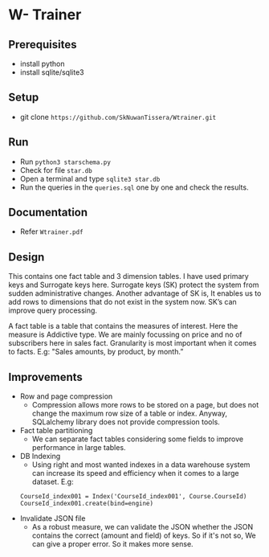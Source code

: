 # W- Trainer

## Prerequisites
- install python
- install sqlite/sqlite3

## Setup
- git clone `https://github.com/SkNuwanTissera/Wtrainer.git`

## Run
- Run `python3 starschema.py`
- Check for file `star.db` 
- Open a terminal and type `sqlite3 star.db`
- Run the queries in the `queries.sql` one by one and check the results.

## Documentation

- Refer `Wtrainer.pdf`

## Design

This contains one fact table and 3 dimension tables. I have used primary keys and Surrogate keys here. Surrogate keys (SK) protect the system from sudden administrative changes. Another advantage of SK is, It enables us to add rows to dimensions that do not exist in the system now. SK’s can improve query processing. 

A fact table is a table that contains the measures of interest. Here the measure is Addictive type. We are mainly focussing on price and no of subscribers here in sales fact. 
Granularity is most important when it comes to facts. E.g: "Sales amounts, by product, by month.”

## Improvements
- Row and page compression
    - Compression allows more rows to be stored on a page, but does not change the maximum row size of a table or index.
    Anyway, SQLalchemy library does not provide compression tools.
- Fact table partitioning
    - We can separate fact tables considering some fields to improve performance in large tables. 
- DB Indexing 
    - Using right and most wanted indexes in a data warehouse system can increase its speed and efficiency when it comes to a large dataset.
    E.g: 
    ````
   	CourseId_index001 = Index('CourseId_index001', Course.CourseId)
   	CourseId_index001.create(bind=engine)
- Invalidate JSON file
    - As a robust measure, we can validate the JSON whether the JSON contains the correct (amount and field) of keys. So if it's not so, We can give a proper error. So it makes more sense. 
